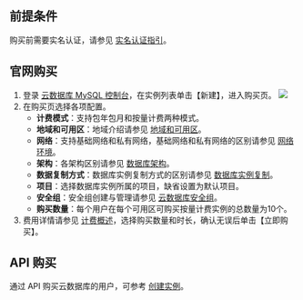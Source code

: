 ## 前提条件
购买前需要实名认证，请参见 [实名认证指引](https://cloud.tencent.com/document/product/378/3629)。

## 官网购买
1. 登录 [云数据库 MySQL 控制台](https://console.cloud.tencent.com/cdb)，在实例列表单击【新建】，进入购买页。
 ![](https://main.qcloudimg.com/raw/2aabde9350d0f029407be77253dd0f3c.png)
2. 在购买页选择各项配置。
   - **计费模式**：支持包年包月和按量计费两种模式。
   - **地域和可用区**：地域介绍请参见 [地域和可用区](https://cloud.tencent.com/document/product/236/8458)。
   - **网络**：支持基础网络和私有网络，基础网络和私有网络的区别请参见 [网络环境](https://cloud.tencent.com/document/product/213/5227)。
   - **架构**：各架构区别请参见 [数据库架构](https://cloud.tencent.com/document/product/236/17136)。
   - **数据复制方式**：数据库实例复制方式的区别请参见 [数据库实例复制](https://cloud.tencent.com/document/product/236/7913)。
   - **项目**：选择数据库实例所属的项目，缺省设置为默认项目。
   - **安全组**：安全组创建与管理请参见 [云数据库安全组](https://cloud.tencent.com/document/product/236/9537)。
   - **购买数量**：每个用户在每个可用区可购买按量计费实例的总数量为10个。
3.  费用详情请参见 [计费概述](https://cloud.tencent.com/document/product/236/18335)，选择购买数量和时长，确认无误后单击【立即购买】。


##  API 购买
通过 API 购买云数据库的用户，可参考 [创建实例](https://cloud.tencent.com/document/product/236/15871)。

 
